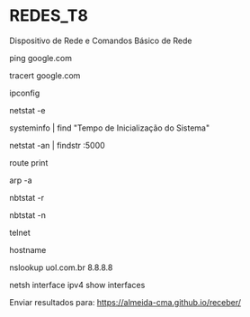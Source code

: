 # REDES_T8
Dispositivo de Rede e Comandos Básico de Rede

ping google.com

tracert google.com

ipconfig

netstat -e

systeminfo | find "Tempo de Inicialização do Sistema"

netstat -an | findstr :5000

route print

arp -a

nbtstat -r

nbtstat -n

telnet

hostname

nslookup uol.com.br 8.8.8.8

netsh interface ipv4 show interfaces

Enviar resultados para:
https://almeida-cma.github.io/receber/


